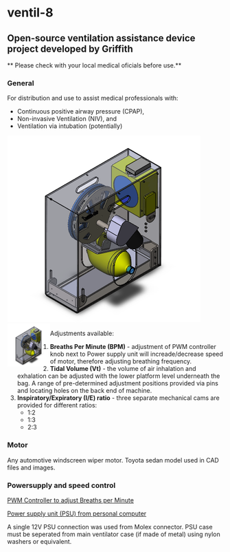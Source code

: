# ventil-8

## Open-source ventilation assistance device project developed by Griffith 

** Please check with your local medical oficials before use.**


### General

For distribution and use to assist medical professionals with:

* Continuous positive airway pressure (CPAP), 
* Non-invasive Ventilation (NIV), and 
* Ventilation via intubation (potentially) 

![CAD file](/images/cad1.png)
<img align="left" width="100" height="100" src="/images/cad1.png">

Adjustments available:

1. **Breaths Per Minute (BPM)** - adjustment of PWM controller knob next to Power supply unit will increade/decrease speed of motor, therefore adjusting breathing frequency.
1. **Tidal Volume (Vt)** - the volume of air inhalation and exhalation can be adjusted with the lower platform level underneath the bag. A range of pre-determined adjustment positions provided via pins and locating holes on the back end of machine.
1. **Inspiratory/Expiratory (I/E) ratio** - three separate mechanical cams are provided for different ratios:
   * 1:2
   * 1:3
   * 2:3


### Motor
Any automotive windscreen wiper motor. Toyota sedan model used in CAD files and images.


### Powersupply and speed control 

[PWM Controller to adjust Breaths per Minute](https://www.jaycar.com.au/12vdc-8a-dimmer-motor-speed-controller/p/MP3209)

[Power supply unit (PSU) from personal computer](https://www.electronics-tutorials.ws/blog/convert-atx-psu-to-bench-supply.html)

A single 12V PSU connection was used from Molex connector. PSU case must be seperated from main ventilator case (if made of metal) using nylon washers or equivalent.
